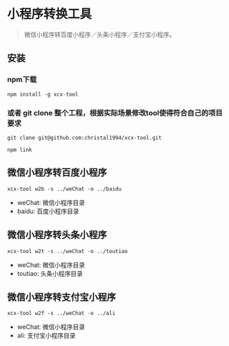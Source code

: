 # 小程序转换工具

>   微信小程序转百度小程序／头条小程序／支付宝小程序。

## 安装
### npm下载
```
npm install -g xcx-tool
```

### 或者  git clone 整个工程，根据实际场景修改tool使得符合自己的项目要求
```
git clone git@github.com:christal1994/xcx-tool.git
```

```
npm link
```

## 微信小程序转百度小程序
   ```
   xcx-tool w2b -s ../weChat -o ../baidu
   ```
* weChat: 微信小程序目录
* baidu: 百度小程序目录
   
## 微信小程序转头条小程序
  ```
  xcx-tool w2t -s ../weChat -o ../toutiao
  ```
* weChat: 微信小程序目录
* toutiao: 头条小程序目录   
   
## 微信小程序转支付宝小程序
   ```
   xcx-tool w2f -s ../weChat -o ../ali
   ```
* weChat: 微信小程序目录
* ali: 支付宝小程序目录  
